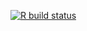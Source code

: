 <!-- badges: start -->
[![R build status](https://github.com/DSqiansun/qsun_insurtech/workflows/renderblog/badge.svg)](https://github.com/DSqiansun/qsun_insurtech/actions)
<!-- badges: end -->